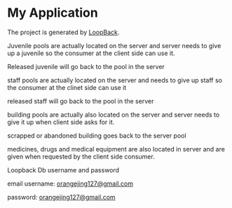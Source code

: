 # My Application

The project is generated by [LoopBack](http://loopback.io).


Juvenile pools are actually located on the server and server needs to give up a juvenile so the consumer at the client side can use it.

Released juvenile will go back to the pool in the server

staff pools are actually located on the server and needs to give up staff so the consumer at the clinet side can use it

released staff will go back to the pool in the server

building pools are actually also located on the server and server needs to give it up when client side asks for it.

scrapped or abandoned building goes back to the server pool

medicines, drugs and medical equipment are also located in server and are given when requested by the client side consumer.

Loopback Db username and password


email username: orangejing127@gmail.com


password: orangejing127@gmail.com
